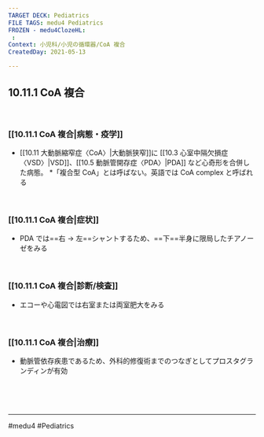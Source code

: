 ```yaml
---
TARGET DECK: Pediatrics
FILE TAGS: medu4 Pediatrics
FROZEN - medu4ClozeHL:
 : 
Context: 小児科/小児の循環器/CoA 複合
CreatedDay: 2021-05-13

---
```


## 10.11.1 CoA 複合

<br>

### [[10.11.1 CoA 複合|病態・疫学]]
* [[10.11 大動脈縮窄症〈CoA〉|大動脈狭窄]]に [[10.3 心室中隔欠損症〈VSD〉|VSD]]、[[10.5 動脈管開存症〈PDA〉|PDA]] など心奇形を合併した病態。
 \*「複合型 CoA」とは呼ばない。英語では CoA complex と呼ばれる

<br>

### [[10.11.1 CoA 複合|症状]]
 * PDA では==右 → 左==シャントするため、==下==半身に限局したチアノーゼをみる
<!--ID: 1620898239099-->



<br>

### [[10.11.1 CoA 複合|診断/検査]]
* エコーや心電図では右室または両室肥大をみる

<br>

### [[10.11.1 CoA 複合|治療]]
* 動脈管依存疾患であるため、外科的修復術までのつなぎとしてプロスタグランディンが有効

<br><br><br>

---
#medu4 #Pediatrics
